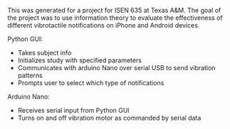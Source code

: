 This was generated for a project for ISEN 635 at Texas A&M. The goal of the project was to use information theory to evaluate the effectiveness of different vibrotactile notifications on iPhone and Android devices.

Python GUI:
- Takes subject info
- Initializes study with specified parameters
- Communicates with arduino Nano over serial USB to send vibration patterns
- Prompts user to select which type of notifications

Arduino Nano:
- Receives serial input from Python GUI
- Turns on and off vibration motor as commanded by serial data